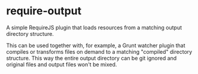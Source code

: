 require-output
==============
A simple RequireJS plugin that loads resources from a matching output directory structure.

This can be used together with, for example, a Grunt watcher plugin that compiles or transforms files on demand to a matching "compiled" directory structure. This way the entire output directory can be git ignored and original files and output files won't be mixed.
